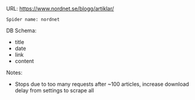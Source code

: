 URL: https://www.nordnet.se/blogg/artiklar/

    Spider name: nordnet

DB Schema:
- title
- date
- link
- content

Notes:
- Stops due to too many requests after ~100 articles, increase download delay from settings to scrape all